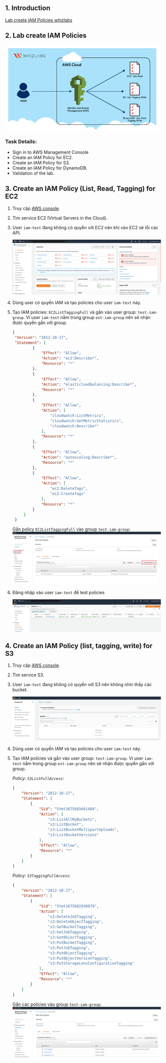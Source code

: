 ## **1. Introduction**

[Lab create IAM Policies whizlabs](https://www.whizlabs.com/labs/creating-iam-policies)

## **2. Lab create IAM Policies**

![](images/lab-policies-1.png)

### Task Details:

- Sign in to AWS Management Console
- Create an IAM Policy for EC2.
- Create an IAM Policy for S3.
- Create an IAM Policy for DynamoDB.
- Validation of the lab.

## **3. Create an IAM Policy (List, Read, Tagging) for EC2**

1. Truy cập [AWS console](https://aws.amazon.com/console/).
2. Tìm service EC2 (Virtual Servers in the Cloud).
3. User `iam-test` đang không có quyền với EC2 nên khi vào EC2 sẽ lỗi các API.

    ![](images/lab-policies-2.png)

4. Dùng user có quyền IAM và tạo policies cho user `iam-test` này.
5. Tạo IAM policies: `EC2ListTaggingFull` và gắn vào user group: `test-iam-group`. Vì user `iam-test` nằm trong group `est-iam-group` nên sẽ nhận được quyền gắn với group.

   ```json
   {
    "Version": "2012-10-17",
    "Statement": [
            {
                "Effect": "Allow",
                "Action": "ec2:Describe*",
                "Resource": "*"
            },
            {
                "Effect": "Allow",
                "Action": "elasticloadbalancing:Describe*",
                "Resource": "*"
            },
            {
                "Effect": "Allow",
                "Action": [
                    "cloudwatch:ListMetrics",
                    "cloudwatch:GetMetricStatistics",
                    "cloudwatch:Describe*"
                ],
                "Resource": "*"
            },
            {
                "Effect": "Allow",
                "Action": "autoscaling:Describe*",
                "Resource": "*"
            },
            {
                "Effect": "Allow",
                "Action": [
                    "ec2:DeleteTags",
                    "ec2:CreateTags"
                ],
                "Resource": "*"
            }
        ]
    }
   ```

   Gắn policy `EC2ListTaggingFull` vào group `test-iam-group`:
    ![](images/lab-policies-3.png)

6. Đăng nhập vào user `iam-test` để test policies
   
    ![](images/lab-policies-7.png)

## **4. Create an IAM Policy (list, tagging, write) for S3**

1. Truy cập [AWS console](https://aws.amazon.com/console/).
2. Tìm service S3.
3. User `iam-test` đang không có quyền với S3 nên không nhìn thấy các bucket.

    ![](images/lab-policies-8.png)

4. Dùng user có quyền IAM và tạo policies cho user `iam-test` này.
5. Tạo IAM policies và gắn vào user group: `test-iam-group`. Vì user `iam-test` nằm trong group `est-iam-group` nên sẽ nhận được quyền gắn với group.

    *Policy: `S3ListFullAccess`:*
    ```json
    {
        "Version": "2012-10-17",
        "Statement": [
            {
                "Sid": "Stmt1675681661464",
                "Action": [
                    "s3:ListAllMyBuckets",
                    "s3:ListBucket",
                    "s3:ListBucketMultipartUploads",
                    "s3:ListBucketVersions"
                ],
                "Effect": "Allow",
                "Resource": "*"
            }
        ]
    }
    ```

    *Policy: `S3TaggingFullAccess`:*
    ```json
    {
        "Version": "2012-10-17",
        "Statement": [
            {
                "Sid": "Stmt1675681930979",
                "Action": [
                    "s3:DeleteJobTagging",
                    "s3:DeleteObjectTagging",
                    "s3:GetBucketTagging",
                    "s3:GetJobTagging",
                    "s3:GetObjectTagging",
                    "s3:PutBucketTagging",
                    "s3:PutJobTagging",
                    "s3:PutObjectTagging",
                    "s3:PutObjectVersionTagging",
                    "s3:PutStorageLensConfigurationTagging"
                ],
                "Effect": "Allow",
                "Resource": "*"
            }
        ]
    }
    ```
   Gắn các policies vào group `test-iam-group`:
    ![](images/lab-policies-9.png)